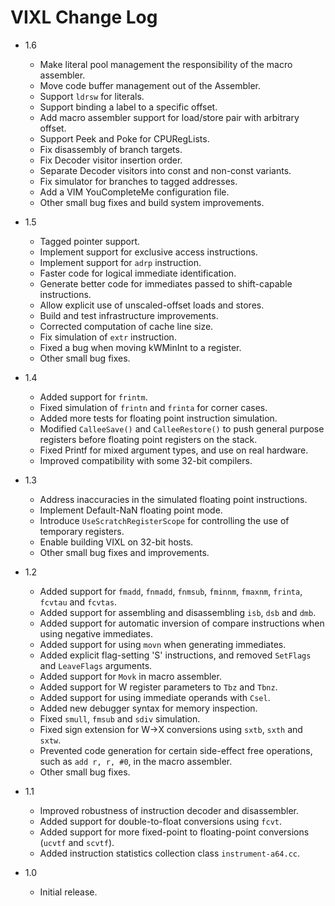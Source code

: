 VIXL Change Log
===============

* 1.6
    + Make literal pool management the responsibility of the macro assembler.
    + Move code buffer management out of the Assembler.
    + Support `ldrsw` for literals.
    + Support binding a label to a specific offset.
    + Add macro assembler support for load/store pair with arbitrary offset.
    + Support Peek and Poke for CPURegLists.
    + Fix disassembly of branch targets.
    + Fix Decoder visitor insertion order.
    + Separate Decoder visitors into const and non-const variants.
    + Fix simulator for branches to tagged addresses.
    + Add a VIM YouCompleteMe configuration file.
    + Other small bug fixes and build system improvements.

* 1.5
    + Tagged pointer support.
    + Implement support for exclusive access instructions.
    + Implement support for `adrp` instruction.
    + Faster code for logical immediate identification.
    + Generate better code for immediates passed to shift-capable instructions.
    + Allow explicit use of unscaled-offset loads and stores.
    + Build and test infrastructure improvements.
    + Corrected computation of cache line size.
    + Fix simulation of `extr` instruction.
    + Fixed a bug when moving kWMinInt to a register.
    + Other small bug fixes.

* 1.4
    + Added support for `frintm`.
    + Fixed simulation of `frintn` and `frinta` for corner cases.
    + Added more tests for floating point instruction simulation.
    + Modified `CalleeSave()` and `CalleeRestore()` to push general purpose
      registers before floating point registers on the stack.
    + Fixed Printf for mixed argument types, and use on real hardware.
    + Improved compatibility with some 32-bit compilers.

* 1.3
    + Address inaccuracies in the simulated floating point instructions.
    + Implement Default-NaN floating point mode.
    + Introduce `UseScratchRegisterScope` for controlling the use of temporary
      registers.
    + Enable building VIXL on 32-bit hosts.
    + Other small bug fixes and improvements.

* 1.2
    + Added support for `fmadd`, `fnmadd`, `fnmsub`, `fminnm`, `fmaxnm`,
      `frinta`, `fcvtau` and `fcvtas`.
    + Added support for assembling and disassembling `isb`, `dsb` and `dmb`.
    + Added support for automatic inversion of compare instructions when using
      negative immediates.
    + Added support for using `movn` when generating immediates.
    + Added explicit flag-setting 'S' instructions, and removed
      `SetFlags` and `LeaveFlags` arguments.
    + Added support for `Movk` in macro assembler.
    + Added support for W register parameters to `Tbz` and `Tbnz`.
    + Added support for using immediate operands with `Csel`.
    + Added new debugger syntax for memory inspection.
    + Fixed `smull`, `fmsub` and `sdiv` simulation.
    + Fixed sign extension for W->X conversions using `sxtb`, `sxth` and `sxtw`.
    + Prevented code generation for certain side-effect free operations,
      such as `add r, r, #0`, in the macro assembler.
    + Other small bug fixes.

* 1.1
    + Improved robustness of instruction decoder and disassembler.
    + Added support for double-to-float conversions using `fcvt`.
    + Added support for more fixed-point to floating-point conversions (`ucvtf`
      and `scvtf`).
    + Added instruction statistics collection class `instrument-a64.cc`.

* 1.0
    + Initial release.
